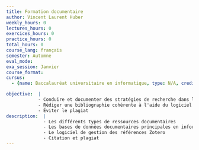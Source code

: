 ```yaml
---
title: Formation documentaire
author: Vincent Laurent Huber
weekly_hours: 0
lectures_hours: 0
exercices_hours: 0
practice_hours: 0
total_hours: 0
course_lang: français
semester: Automne
eval_mode: 
exa_session: Janvier
course_format: 
cursus:
  - {name: Baccalauréat universitaire en informatique, type: N/A, credits: 0}

objective:  |
            - Conduire et documenter des stratégies de recherche dans les bases de données documentaires principales en informatique
            - Rédiger une bibliographie cohérente à l'aide du logiciel Zotero
            - Éviter le plagiat
description:  |
              - Les différents types de ressources documentaires
              - Les bases de données documentaires principales en informatique (IEEE Xplore, DBLP')
              - Le logiciel de gestion des références Zotero
              - Citation et plagiat
---
```

